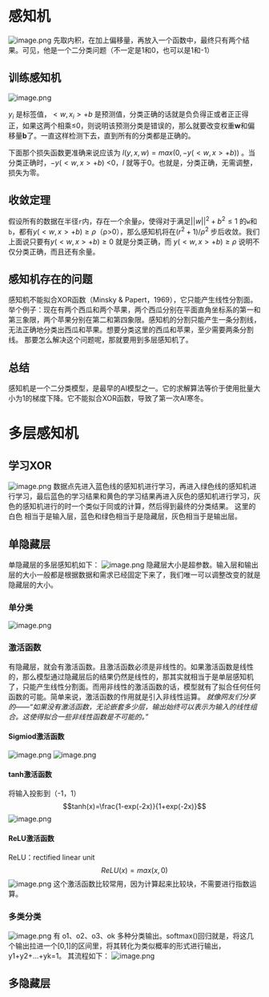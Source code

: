 # 感知机
![image.png](https://youki-1330066034.cos.ap-guangzhou.myqcloud.com/machine-learning/202410051033538.png)
先取内积，在加上偏移量，再放入一个函数中，最终只有两个结果。可见，他是一个二分类问题（不一定是1和0，也可以是1和-1）
## 训练感知机
![image.png](https://youki-1330066034.cos.ap-guangzhou.myqcloud.com/machine-learning/202410051041419.png)

$y_i$ 是标签值，$<w,x_i>+b$  是预测值，分类正确的话就是负负得正或者正正得正，如果这两个相乘≤0，则说明该预测分类是错误的，那么就要改变权重**w**和偏移量**b**了。一直这样检测下去，直到所有的分类都是正确的。

下面那个损失函数更准确来说应该为  $l(y,x,w)=max(0,-y(<w,x>+b))$ 。当分类正确时，$-y(<w,x>+b)$ <0，$l$ 就等于0。也就是，分类正确，无需调整，损失为零。

## 收敛定理
假设所有的数据在半径`r`内，存在一个余量`ρ`，使得对于满足$||w||^2+b^2≤1$ 的`w`和`b`，都有$y(<w,x>+b)≥ρ$（ρ>0），那么感知机将在$(r^2+1)/ρ^2$ 步后收敛。我们上面说只要有$y(<w,x>+b)≥0$ 就是分类正确，而 $y(<w,x>+b)≥ρ$ 说明不仅分类正确，而且还有余量。

## 感知机存在的问题
感知机不能拟合XOR函数（Minsky & Papert，1969），它只能产生线性分割面。
举个例子：现在有两个西瓜和两个苹果，两个西瓜分别在平面直角坐标系的第一和第三象限，两个苹果分别在第二和第四象限。感知机的分割只能产生一条分割线，无法正确地分类出西瓜和苹果。想要分类这里的西瓜和苹果，至少需要两条分割线。
那要怎么解决这个问题呢，那就要用到多层感知机了。

## 总结
感知机是一个二分类模型，是最早的AI模型之一。它的求解算法等价于使用批量大小为1的梯度下降。它不能拟合XOR函数，导致了第一次AI寒冬。

# 多层感知机
## 学习XOR
![image.png](https://youki-1330066034.cos.ap-guangzhou.myqcloud.com/machine-learning/202410051500918.png)
数据点先进入蓝色线的感知机进行学习，再进入绿色线的感知机进行学习，最后蓝色的学习结果和黄色的学习结果再进入灰色的感知机进行学习，灰色的感知机进行的时一个类似于同或的计算，然后得到最终的分类结果。
这里的 白色 相当于是输入层，蓝色和绿色相当于是隐藏层，灰色相当于是输出层。

## 单隐藏层
单隐藏层的多层感知机如下：
![image.png](https://youki-1330066034.cos.ap-guangzhou.myqcloud.com/machine-learning/202410051507319.png)
隐藏层大小是超参数。输入层和输出层的大小一般都是根据数据和需求已经固定下来了，我们唯一可以调整改变的就是隐藏层的大小。

### 单分类
![image.png](https://youki-1330066034.cos.ap-guangzhou.myqcloud.com/machine-learning/202410051515514.png)

### 激活函数
有隐藏层，就会有激活函数。且激活函数必须是非线性的。如果激活函数是线性的，那么模型通过隐藏层后的结果仍然是线性的，那其实就相当于是单层感知机了，只能产生线性分割面。而用非线性的激活函数的话，模型就有了拟合任何任何函数的可能。简单来说，激活函数的作用就是引入非线性运算。
*就像网友们分享的——“如果没有激活函数，无论嵌套多少层，输出始终可以表示为输入的线性组合。这使得拟合一些非线性函数是不可能的。”*
#### Sigmiod激活函数
![image.png](https://youki-1330066034.cos.ap-guangzhou.myqcloud.com/machine-learning/202410051531783.png)
![image.png](https://youki-1330066034.cos.ap-guangzhou.myqcloud.com/machine-learning/202410051531647.png)

#### tanh激活函数
将输入投影到（-1，1）
$$tanh(x)=\frac{1-exp(-2x)}{1+exp(-2x)}$$
![image.png](https://youki-1330066034.cos.ap-guangzhou.myqcloud.com/machine-learning/202410051536878.png)

#### ReLU激活函数
ReLU：rectified linear unit
$$ReLU(x)=max(x,0)$$
![image.png](https://youki-1330066034.cos.ap-guangzhou.myqcloud.com/machine-learning/202410051539770.png)
这个激活函数比较常用，因为计算起来比较块，不需要进行指数运算。

### 多类分类
![image.png](https://youki-1330066034.cos.ap-guangzhou.myqcloud.com/machine-learning/202410051545676.png)
有 o1、o2、o3、ok 多种分类输出。softmax()回归就是，将这几个输出拉进一个[0,1]的区间里，将其转化为类似概率的形式进行输出，y1+y2+...+yk=1。
其流程如下：
![image.png](https://youki-1330066034.cos.ap-guangzhou.myqcloud.com/machine-learning/202410051552150.png)

## 多隐藏层
